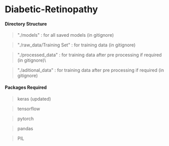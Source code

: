 # Diabetic-Retinopathy

#### Directory Structure 

> "./models" : for all saved models (in gitignore)

> "./raw_data/Training Set" : for training data (in gitignore)

> "./processed_data" : for training data after pre processing if required (in gitignore)\

> "./aditional_data" : for training data after pre processing if required (in gitignore)

#### Packages Required

> keras (updated)

> tensorflow

> pytorch

> pandas

> PIL
